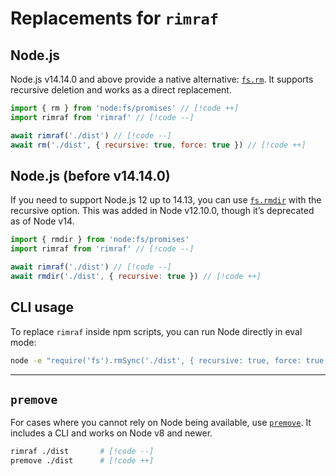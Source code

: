 # Replacements for `rimraf`

## Node.js

Node.js v14.14.0 and above provide a native alternative: [`fs.rm`](https://nodejs.org/api/fs.html#fspromisesrmpath-options). It supports recursive deletion and works as a direct replacement.

```js
import { rm } from 'node:fs/promises' // [!code ++]
import rimraf from 'rimraf' // [!code --]

await rimraf('./dist') // [!code --]
await rm('./dist', { recursive: true, force: true }) // [!code ++]
```

## Node.js (before v14.14.0)

If you need to support Node.js 12 up to 14.13, you can use [`fs.rmdir`](https://nodejs.org/api/fs.html#fsrmdirpath-options-callback) with the recursive option. This was added in Node v12.10.0, though it’s deprecated as of Node v14.

```js
import { rmdir } from 'node:fs/promises'
import rimraf from 'rimraf' // [!code --]

await rimraf('./dist') // [!code --]
await rmdir('./dist', { recursive: true }) // [!code ++]
```

## CLI usage

To replace `rimraf` inside npm scripts, you can run Node directly in eval mode:

```sh
node -e "require('fs').rmSync('./dist', { recursive: true, force: true, maxRetries: process.platform === 'win32' ? 10 : 0 })"
```

---

## `premove`

For cases where you cannot rely on Node being available, use [`premove`](https://github.com/lukeed/premove). It includes a CLI and works on Node v8 and newer.

```sh
rimraf ./dist       # [!code --]
premove ./dist      # [!code ++]
```
